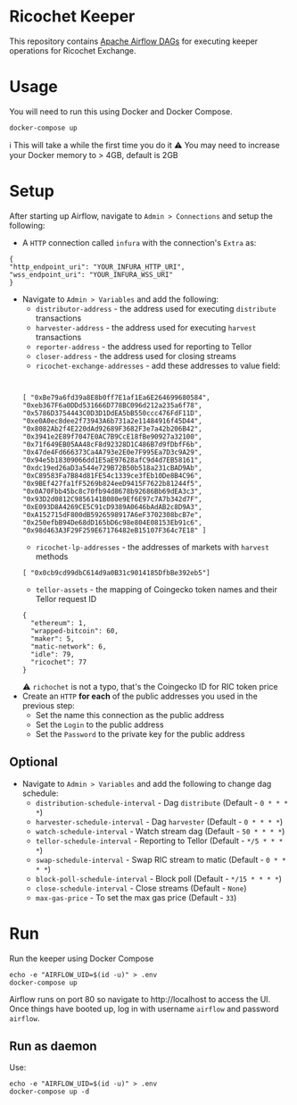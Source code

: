 # Ricochet Keeper
This repository contains [Apache Airflow DAGs](https://airflow.apache.org/docs/apache-airflow/stable/concepts/dags.html) for executing keeper operations for Ricochet Exchange.

# Usage
You will need to run this using Docker and Docker Compose.
```
docker-compose up
```
:information_source: This will take a while the first time you do it
:warning: You may need to increase your Docker memory to > 4GB, default is 2GB

# Setup
After starting up Airflow, navigate to `Admin > Connections` and setup the following:
* A `HTTP` connection called `infura` with the connection's `Extra` as:
```
{
"http_endpoint_uri": "YOUR_INFURA_HTTP_URI",
"wss_endpoint_uri": "YOUR_INFURA_WSS_URI"
}
```

* Navigate to `Admin > Variables` and add the following:
  * `distributor-address` - the address used for executing `distribute` transactions
  * `harvester-address` - the address used for executing `harvest` transactions
  * `reporter-address` - the address used for reporting to Tellor
  * `closer-address` - the address used for closing streams
  * `ricochet-exchange-addresses` - add these addresses to value field:
  ```


  [ "0xBe79a6fd39a8E8b0ff7E1af1Ea6E264699680584", "0xeb367F6a0DDd531666D778BC096d212a235a6f78", "0x5786D3754443C0D3D1DdEA5bB550ccc476FdF11D", "0xe0A0ec8dee2f73943A6b731a2e11484916f45D44", "0x8082Ab2f4E220dAd92689F3682F3e7a42b206B42", "0x3941e2E89f7047E0AC7B9CcE18fBe90927a32100", "0x71f649EB05AA48cF8d92328D1C486B7d9fDbfF6b", "0x47de4Fd666373Ca4A793e2E0e7F995Ea7D3c9A29", "0x94e5b18309066dd1E5aE97628afC9d4d7EB58161", "0xdc19ed26aD3a544e729B72B50b518a231cBAD9Ab", "0xC89583Fa7B84d81FE54c1339ce3fEb10De8B4C96", "0x9BEf427fa1fF5269b824eeD9415F7622b81244f5", "0x0A70Fbb45bc8c70fb94d8678b92686Bb69dEA3c3", "0x93D2d0812C9856141B080e9Ef6E97c7A7b342d7F", "0xE093D8A4269CE5C91cD9389A0646bAdAB2c8D9A3", "0xA152715dF800dB5926598917A6eF3702308bcB7e", "0x250efbB94De68dD165bD6c98e804E08153Eb91c6", "0x98d463A3F29F259E67176482eB15107F364c7E18" ]

  ```
  * `ricochet-lp-addresses` - the addresses of markets with `harvest` methods
  ```
  [ "0x0cb9cd99dbC614d9a0B31c9014185DfbBe392eb5"]
  ```
  * `tellor-assets` - the mapping of Coingecko token names and their Tellor request ID
  ```
  {
    "ethereum": 1,
    "wrapped-bitcoin": 60,
    "maker": 5,
    "matic-network": 6,
    "idle": 79,
    "ricochet": 77
  }
  ```
  :warning: `richochet` is not a typo, that's the Coingecko ID for RIC token price
* Create an `HTTP` **for each** of the public addresses you used in the previous step:
  * Set the name this connection as the public address
  * Set the `Login` to the public address
  * Set the `Password` to the private key for the public address

## Optional
* Navigate to `Admin > Variables` and add the following to change dag schedule:
  * `distribution-schedule-interval` - Dag `distribute` (Default - `0 * * * *`)
  * `harvester-schedule-interval` - Dag `harvester` (Default - `0 * * * *`)
  * `watch-schedule-interval` - Watch stream dag (Default - `50 * * * *`)
  * `tellor-schedule-interval` - Reporting to Tellor (Default - `*/5 * * * *`)
  * `swap-schedule-interval` - Swap RIC stream to matic (Default - `0 * * * *`)
  * `block-poll-schedule-interval` - Block poll (Default - `*/15 * * * *`)
  * `close-schedule-interval` - Close streams (Default - `None`)
  * `max-gas-price` - To set the max gas price (Default - `33`)

# Run
Run the keeper using Docker Compose
```
echo -e "AIRFLOW_UID=$(id -u)" > .env
docker-compose up
```
Airflow runs on port 80 so navigate to http://localhost to access the UI. Once things have booted up, log in with username `airflow` and password  `airflow`.

## Run as daemon
Use:
```
echo -e "AIRFLOW_UID=$(id -u)" > .env
docker-compose up -d
```
